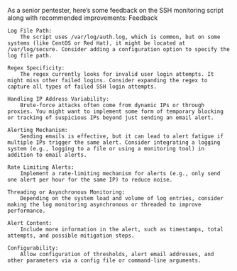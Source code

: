 As a senior pentester, here’s some feedback on the SSH monitoring script along with recommended improvements:
Feedback

    Log File Path:
        The script uses /var/log/auth.log, which is common, but on some systems (like CentOS or Red Hat), it might be located at /var/log/secure. Consider adding a configuration option to specify the log file path.

    Regex Specificity:
        The regex currently looks for invalid user login attempts. It might miss other failed logins. Consider expanding the regex to capture all types of failed SSH login attempts.

    Handling IP Address Variability:
        Brute-force attacks often come from dynamic IPs or through proxies. You might want to implement some form of temporary blocking or tracking of suspicious IPs beyond just sending an email alert.

    Alerting Mechanism:
        Sending emails is effective, but it can lead to alert fatigue if multiple IPs trigger the same alert. Consider integrating a logging system (e.g., logging to a file or using a monitoring tool) in addition to email alerts.

    Rate Limiting Alerts:
        Implement a rate-limiting mechanism for alerts (e.g., only send one alert per hour for the same IP) to reduce noise.

    Threading or Asynchronous Monitoring:
        Depending on the system load and volume of log entries, consider making the log monitoring asynchronous or threaded to improve performance.

    Alert Content:
        Include more information in the alert, such as timestamps, total attempts, and possible mitigation steps.

    Configurability:
        Allow configuration of thresholds, alert email addresses, and other parameters via a config file or command-line arguments.
